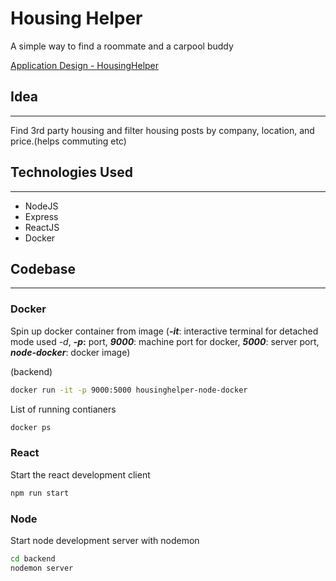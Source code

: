 # Housing Helper

A simple way to find a roommate and a carpool buddy

[Application Design - HousingHelper](https://www.notion.so/Application-Design-HousingHelper-83f2f97a2a284815b569f1685c8420bd)

## Idea

---

Find 3rd party housing and filter housing posts by company, location, and price.(helps commuting etc)

## Technologies Used

---

- NodeJS
- Express
- ReactJS
- Docker

## Codebase

---

### Docker

Spin up docker container from image (***-it***: interactive terminal for detached mode used -*d*, ***-p*:** port, ***9000***: machine port for docker, ***5000***: server port, ***node-docker***: docker image)

(backend)

```bash
docker run -it -p 9000:5000 housinghelper-node-docker
```

List of running contianers

```bash
docker ps
```

### React

Start the react development client

```bash
npm run start
```

### Node

Start node development server with nodemon

```bash
cd backend
nodemon server
```

